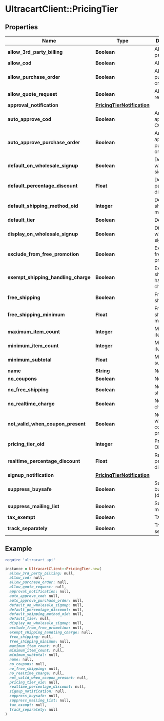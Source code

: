 # UltracartClient::PricingTier

## Properties

| Name | Type | Description | Notes |
| ---- | ---- | ----------- | ----- |
| **allow_3rd_party_billing** | **Boolean** | Allow 3rd party billing | [optional] |
| **allow_cod** | **Boolean** | Allow COD | [optional] |
| **allow_purchase_order** | **Boolean** | Allow purchase order | [optional] |
| **allow_quote_request** | **Boolean** | Allow quote request | [optional] |
| **approval_notification** | [**PricingTierNotification**](PricingTierNotification.md) |  | [optional] |
| **auto_approve_cod** | **Boolean** | Auto approve COD | [optional] |
| **auto_approve_purchase_order** | **Boolean** | Auto approve purchase order | [optional] |
| **default_on_wholesale_signup** | **Boolean** | Default on wholesale signup | [optional] |
| **default_percentage_discount** | **Float** | Default percentage discount | [optional] |
| **default_shipping_method_oid** | **Integer** | Default shipping method oid | [optional] |
| **default_tier** | **Boolean** | Default tier | [optional] |
| **display_on_wholesale_signup** | **Boolean** | Display on wholesale signup | [optional] |
| **exclude_from_free_promotion** | **Boolean** | Exclude from free promotion | [optional] |
| **exempt_shipping_handling_charge** | **Boolean** | Exempt shipping handling charge | [optional] |
| **free_shipping** | **Boolean** | Free shipping | [optional] |
| **free_shipping_minimum** | **Float** | Free shipping minimum | [optional] |
| **maximum_item_count** | **Integer** | Maximum item count | [optional] |
| **minimum_item_count** | **Integer** | Minimum item count | [optional] |
| **minimum_subtotal** | **Float** | Minimum subtotal | [optional] |
| **name** | **String** | Name | [optional] |
| **no_coupons** | **Boolean** | No coupons | [optional] |
| **no_free_shipping** | **Boolean** | No free shipping | [optional] |
| **no_realtime_charge** | **Boolean** | No realtime charge | [optional] |
| **not_valid_when_coupon_present** | **Boolean** | Not valid when coupon present | [optional] |
| **pricing_tier_oid** | **Integer** | Pricing Tier Oid | [optional] |
| **realtime_percentage_discount** | **Float** | Realtime percentage discount | [optional] |
| **signup_notification** | [**PricingTierNotification**](PricingTierNotification.md) |  | [optional] |
| **suppress_buysafe** | **Boolean** | Suppress buySAFE (deprecated) | [optional] |
| **suppress_mailing_list** | **Boolean** | Suppress mailing list | [optional] |
| **tax_exempt** | **Boolean** | Tax Exempt | [optional] |
| **track_separately** | **Boolean** | Track separately | [optional] |

## Example

```ruby
require 'ultracart_api'

instance = UltracartClient::PricingTier.new(
  allow_3rd_party_billing: null,
  allow_cod: null,
  allow_purchase_order: null,
  allow_quote_request: null,
  approval_notification: null,
  auto_approve_cod: null,
  auto_approve_purchase_order: null,
  default_on_wholesale_signup: null,
  default_percentage_discount: null,
  default_shipping_method_oid: null,
  default_tier: null,
  display_on_wholesale_signup: null,
  exclude_from_free_promotion: null,
  exempt_shipping_handling_charge: null,
  free_shipping: null,
  free_shipping_minimum: null,
  maximum_item_count: null,
  minimum_item_count: null,
  minimum_subtotal: null,
  name: null,
  no_coupons: null,
  no_free_shipping: null,
  no_realtime_charge: null,
  not_valid_when_coupon_present: null,
  pricing_tier_oid: null,
  realtime_percentage_discount: null,
  signup_notification: null,
  suppress_buysafe: null,
  suppress_mailing_list: null,
  tax_exempt: null,
  track_separately: null
)
```

